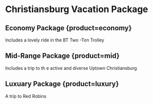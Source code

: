 # Christiansburg Vacation Package

## Economy Package {product=economy} 

Includes a lovely ride in the BT Two -Ton Trolley


## Mid-Range Package {product=mid}

Includes a trip to th e active and diverse Uptown Christiansburg

## Luxuary Package {product=luxury}

A trip to Red Robins 